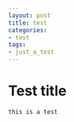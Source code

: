 ```yaml
---
layout: post
title: test
categories:
- test
tags:
- just_a_test
---
```

# Test title

```
this is a test
```
